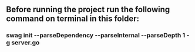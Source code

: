 ## Before running the project run the following command on terminal in this folder:
### swag init --parseDependency --parseInternal --parseDepth 1 -g server.go
